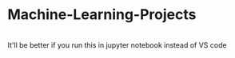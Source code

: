 # Machine-Learning-Projects
<br>It'll be better if you run this in jupyter notebook instead of VS code</br>
